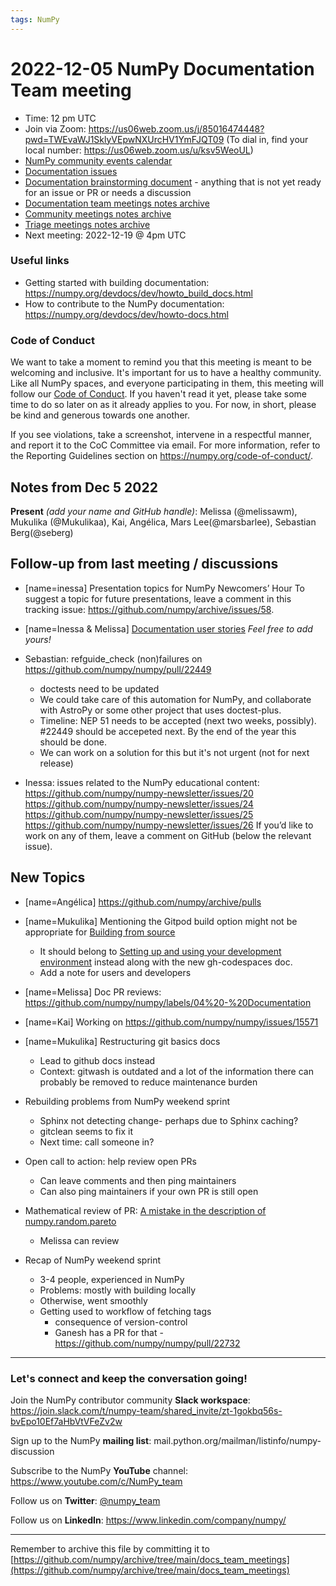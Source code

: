 ```yaml
---
tags: NumPy
---
```


# 2022-12-05 NumPy Documentation Team meeting

- Time: 12 pm UTC
- Join via Zoom: https://us06web.zoom.us/j/85016474448?pwd=TWEvaWJ1SklyVEpwNXUrcHV1YmFJQT09 (To dial in, find your local number: https://us06web.zoom.us/u/ksv5WeoUL)
- [NumPy community events calendar](https://scientific-python.org/calendars/)
- [Documentation issues](https://github.com/numpy/numpy/labels/04%20-%20Documentation)
- [Documentation brainstorming document](https://hackmd.io/RdtnQZpLRZqgNRe4gaJ0SA) - anything that is not yet ready for an issue or PR or needs a discussion
- [Documentation team meetings notes archive](https://github.com/numpy/archive/tree/main/docs_team_meetings)
- [Community meetings notes archive](https://github.com/numpy/archive/tree/main/community_meetings)
- [Triage meetings notes archive](https://github.com/numpy/archive/tree/master/triage_meetings)
- Next meeting: 2022-12-19 @ 4pm UTC

### Useful links

- Getting started with building documentation: https://numpy.org/devdocs/dev/howto_build_docs.html
- How to contribute to the NumPy documentation: https://numpy.org/devdocs/dev/howto-docs.html



### Code of Conduct

We want to take a moment to remind you that this meeting is meant to be welcoming and inclusive. It's important for us to have a healthy community. Like all NumPy spaces, and everyone participating in them, this meeting will follow our [Code of Conduct](https://numpy.org/code-of-conduct/). If you haven't read it yet, please take some time to do so later on as it already applies to you. For now, in short, please be kind and generous towards one another. 

If you see violations, take a screenshot, intervene in a respectful manner, and report it to the CoC Committee via email. For more information, refer to the Reporting Guidelines section on https://numpy.org/code-of-conduct/.

## Notes from Dec 5 2022

**Present** *(add your name and GitHub handle)*: Melissa (@melissawm), Mukulika (@Mukulikaa), Kai, Angélica, Mars Lee(@marsbarlee), Sebastian Berg(@seberg)


## Follow-up from last meeting / discussions

- [name=inessa] Presentation topics for NumPy Newcomers’ Hour 
To suggest a topic for future presentations, leave a comment in this tracking issue: https://github.com/numpy/archive/issues/58.

- [name=Inessa & Melissa] [Documentation user stories](https://github.com/numpy/numpy/issues/22089)
    *Feel free to add yours!*

- Sebastian: refguide_check (non)failures on https://github.com/numpy/numpy/pull/22449
    - doctests need to be updated
    - We could take care of this automation for NumPy, and collaborate with AstroPy or some other project that uses doctest-plus.
    - Timeline: NEP 51 needs to be accepted (next two weeks, possibly). #22449 should be accepeted next. By the end of the year this should be done.
    - We can work on a solution for this but it's not urgent (not for next release)

- Inessa: issues related to the NumPy educational content:
https://github.com/numpy/numpy-newsletter/issues/20
https://github.com/numpy/numpy-newsletter/issues/24
https://github.com/numpy/numpy-newsletter/issues/25
https://github.com/numpy/numpy-newsletter/issues/26
If you’d like to work on any of them, leave a comment on GitHub (below the relevant issue).



## New Topics

- [name=Angélica] https://github.com/numpy/archive/pulls

- [name=Mukulika] Mentioning the Gitpod build option might not be appropriate for [Building from source](https://numpy.org/devdocs/user/building.html#building-from-source) 
    - It should belong to [Setting up and using your development environment](https://numpy.org/devdocs/dev/development_environment.html) instead along with the new gh-codespaces doc.
    - Add a note for users and developers

- [name=Melissa] Doc PR reviews: https://github.com/numpy/numpy/labels/04%20-%20Documentation

- [name=Kai] Working on https://github.com/numpy/numpy/issues/15571

- [name=Mukulika] Restructuring git basics docs
    - Lead to github docs instead
    - Context: gitwash is outdated and a lot of the information there can probably be removed to reduce maintenance burden

- Rebuilding problems from NumPy weekend sprint
    - Sphinx not detecting change- perhaps due to Sphinx caching?
    - gitclean seems to fix it
    - Next time: call someone in?

- Open call to action: help review open PRs
    - Can leave comments and then ping maintainers
    - Can also ping maintainers if your own PR is still open

- Mathematical review of PR: [A mistake in the description of numpy.random.pareto](https://github.com/numpy/numpy/issues/22701)
    - Melissa can review

- Recap of NumPy weekend sprint
    - 3-4 people, experienced in NumPy
    - Problems: mostly with building locally
    - Otherwise, went smoothly
    - Getting used to workflow of fetching tags 
        - consequence of version-control
        - Ganesh has a PR for that - https://github.com/numpy/numpy/pull/22732

---

### Let's connect and keep the conversation going!
Join the NumPy contributor community **Slack workspace**: https://join.slack.com/t/numpy-team/shared_invite/zt-1gokbq56s-bvEpo10Ef7aHbVtVFeZv2w

Sign up to the NumPy **mailing list**: mail.python.org/mailman/listinfo/numpy-discussion

Subscribe to the NumPy **YouTube** channel: https://www.youtube.com/c/NumPy_team

Follow us on **Twitter**: [@numpy_team](https://twitter.com/numpy_team)

Follow us on **LinkedIn**: https://www.linkedin.com/company/numpy/

---
Remember to archive this file by committing it to 
[https://github.com/numpy/archive/tree/main/docs_team_meetings](https://github.com/numpy/archive/tree/main/docs_team_meetings)

